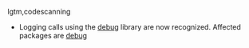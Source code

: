 lgtm,codescanning
* Logging calls using the [debug](https://npmjs.com/package/immutable) library are now recognized.
  Affected packages are
    [debug](https://npmjs.com/package/debug)
